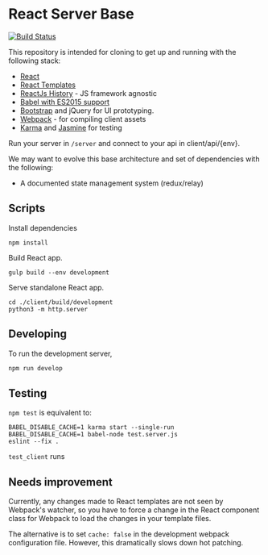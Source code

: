 # React Server Base

[![Build Status](https://travis-ci.org/arbolista-dev/react-server-base.svg?branch=master)](https://travis-ci.org/arbolista-dev/react-server-base)

This repository is intended for cloning to get up and running with the following stack:
- [React](https://facebook.github.io/react/)
- [React Templates](http://wix.github.io/react-templates/)
- [ReactJs History](https://github.com/mjackson/history) - JS framework agnostic
- [Babel with ES2015 support](https://babeljs.io/docs/learn-es2015/)
- [Bootstrap](http://getbootstrap.com/) and jQuery for UI prototyping.
- [Webpack](https://webpack.github.io/) - for compiling client assets
- [Karma](https://karma-runner.github.io/0.13/index.html) and [Jasmine](http://jasmine.github.io/) for testing

Run your server in `/server` and connect to your api in client/api/{env}.

We may want to evolve this base architecture and set of dependencies with the following:
- A documented state management system (redux/relay)

## Scripts

Install dependencies
```
npm install
```

Build React app.
```
gulp build --env development
```

Serve standalone React app.
```
cd ./client/build/development
python3 -m http.server
```

## Developing

To run the development server,

```sh
npm run develop
```

## Testing

`npm test` is equivalent to:

```
BABEL_DISABLE_CACHE=1 karma start --single-run
BABEL_DISABLE_CACHE=1 babel-node test.server.js
eslint --fix .
```

`test_client` runs

## Needs improvement

Currently, any changes made to React templates are not seen by Webpack's watcher, so you have to force a change in the React component class for Webpack to load the changes in your template files.

The alternative is to set `cache: false` in the development webpack configuration file. However, this dramatically slows down hot patching.


